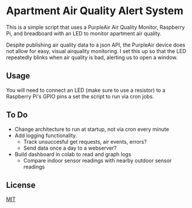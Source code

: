 # Apartment Air Quality Alert System

This is a simple script that uses a PurpleAir Air Quality Monitor,
Raspberry Pi, and breadboard with an LED to monitor apartment air quality.

Despite publishing air quality data to a json API, the PurpleAir device
does not allow for easy, visual airquality monitoring. I set this up
so that the LED repeatedly blinks when air quality is bad, alerting 
us to open a window.

## Usage

You will need to connect an LED (make sure to use a resistor) to a 
Raspberry Pi's GPIO pins a set the script to run via cron jobs.

## To Do

- Change architecture to run at startup, not via cron every minute
- Add logging functionality.
   - Track unsuccesful get requests, air events, errors?
   - Send data once a day to a webserver?
- Build dashboard in colab to read and graph logs
   - Compare indoor sensor readings with nearby outdoor sensor readings

## License
[MIT](https://chosealicense.com/licenses/mit/)

